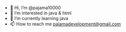 - 👋 Hi, I’m @pajama10000
- 👀 I’m interested in java & html
- 🌱 I’m currently learning java
- 📫 How to reach me pajamadevelopment@gmail.com

<!---
pajama10000/pajama10000 is a ✨ special ✨ repository because its `README.md` (this file) appears on your GitHub profile.
You can click the Preview link to take a look at your changes.
--->
